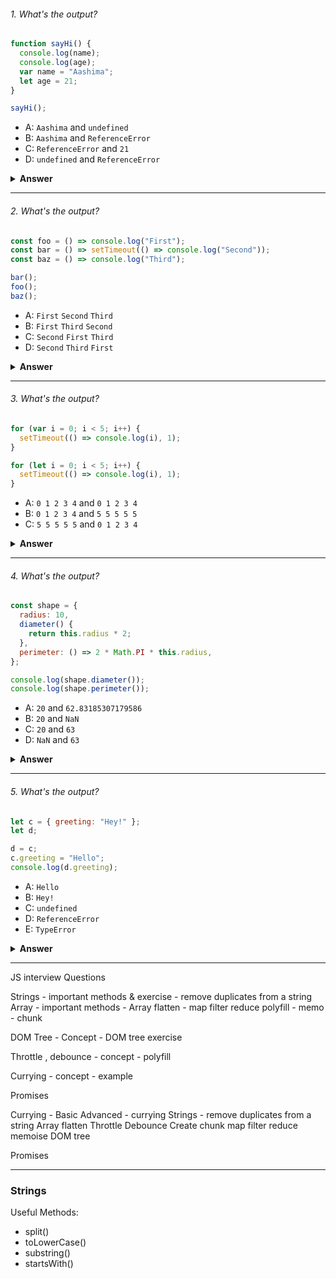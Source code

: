 ###### 1. What's the output?

```javascript
function sayHi() {
  console.log(name);
  console.log(age);
  var name = "Aashima";
  let age = 21;
}

sayHi();
```

- A: `Aashima` and `undefined`
- B: `Aashima` and `ReferenceError`
- C: `ReferenceError` and `21`
- D: `undefined` and `ReferenceError`

<details><summary><b>Answer</b></summary>
<p>

#### Answer: D

Since `name` is declared with `var`, name would be hoisted with the default value as `undefined` till we reach the line where the value is assigned.

Unline `var` , `let` and `const` variables are not hoisted. They are scoped variables. They get declared and initialised when we reach the line where
they are defined.

</p>
</details>

---

###### 2. What's the output?

```js
const foo = () => console.log("First");
const bar = () => setTimeout(() => console.log("Second"));
const baz = () => console.log("Third");

bar();
foo();
baz();
```

- A: `First` `Second` `Third`
- B: `First` `Third` `Second`
- C: `Second` `First` `Third`
- D: `Second` `Third` `First`

<details><summary><b>Answer</b></summary>
<p>

#### Answer: B

</p>
</details>

---

###### 3. What's the output?

```js
for (var i = 0; i < 5; i++) {
  setTimeout(() => console.log(i), 1);
}

for (let i = 0; i < 5; i++) {
  setTimeout(() => console.log(i), 1);
}
```

- A: `0 1 2 3 4` and `0 1 2 3 4`
- B: `0 1 2 3 4` and `5 5 5 5 5`
- C: `5 5 5 5 5` and `0 1 2 3 4`

<details><summary><b>Answer</b></summary>
<p>

#### Answer: C

</p>
</details>

---

###### 4. What's the output?

```js
const shape = {
  radius: 10,
  diameter() {
    return this.radius * 2;
  },
  perimeter: () => 2 * Math.PI * this.radius,
};

console.log(shape.diameter());
console.log(shape.perimeter());
```

- A: `20` and `62.83185307179586`
- B: `20` and `NaN`
- C: `20` and `63`
- D: `NaN` and `63`

<details><summary><b>Answer</b></summary>
<p>

#### Answer: B

</p>
</details>

---

###### 5. What's the output?

```javascript
let c = { greeting: "Hey!" };
let d;

d = c;
c.greeting = "Hello";
console.log(d.greeting);
```

- A: `Hello`
- B: `Hey!`
- C: `undefined`
- D: `ReferenceError`
- E: `TypeError`

<details><summary><b>Answer</b></summary>
<p>

#### Answer: A

</p>
</details>

---

JS interview Questions

Strings - important methods & exercise - remove duplicates from a string
Array - important methods - Array flatten - map filter reduce polyfill - memo - chunk

DOM Tree - Concept - DOM tree exercise

Throttle , debounce - concept - polyfill

Currying - concept - example

Promises

Currying - Basic
Advanced - currying
Strings - remove duplicates from a string
Array flatten
Throttle
Debounce
Create chunk
map filter reduce
memoise
DOM tree

Promises

---

### Strings

Useful Methods:

- split()
- toLowerCase()
- substring()
- startsWith()
